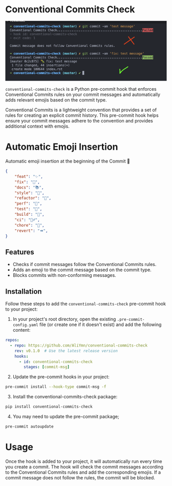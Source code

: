 # Conventional Commits Check

<center><img src="images/result.png"></center>

`conventional-commits-check` is a Python pre-commit hook that enforces Conventional Commits rules on your commit messages and automatically adds relevant emojis based on the commit type.

Conventional Commits is a lightweight convention that provides a set of rules for creating an explicit commit history. This pre-commit hook helps ensure your commit messages adhere to the convention and provides additional context with emojis.

# Automatic Emoji Insertion

Automatic emoji insertion at the beginning of the Commit 🎉

```json
{
    "feat": "✨",
    "fix": "🐛",
    "docs": "📚",
    "style": "💄",
    "refactor": "🧹",
    "perf": "🚀",
    "test": "🧪",
    "build": "🔨",
    "ci": "👷‍♂️",
    "chore": "🧹",
    "revert": "⏪",
}
```


## Features

- Checks if commit messages follow the Conventional Commits rules.
- Adds an emoji to the commit message based on the commit type.
- Blocks commits with non-conforming messages.

## Installation

Follow these steps to add the `conventional-commits-check` pre-commit hook to your project:

1. In your project's root directory, open the existing `.pre-commit-config.yaml` file (or create one if it doesn't exist) and add the following content:

```yaml
repos:
  - repo: https://github.com/AliYmn/conventional-commits-check
    rev: v0.1.0  # Use the latest release version
    hooks:
      - id: conventional-commits-check
        stages: [commit-msg]
```

2. Update the pre-commit hooks in your project:


```bash
pre-commit install --hook-type commit-msg -f
```

3. Install the conventional-commits-check package:


```bash
pip install conventional-commits-check
```

4. You may need to update the pre-commit package;

```bash
pre-commit autoupdate
```

# Usage

Once the hook is added to your project, it will automatically run every time you create a commit. The hook will check the commit messages according to the Conventional Commits rules and add the corresponding emojis. If a commit message does not follow the rules, the commit will be blocked.